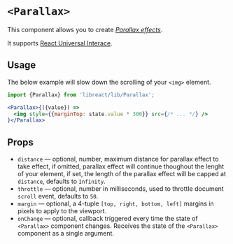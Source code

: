 # `<Parallax>`

This component allows you to create [*Parallax effects*](https://en.wikipedia.org/wiki/Parallax).

It supports [React Universal Interace](https://www.npmjs.com/package/react-universal-interface).


## Usage

The below example will slow down the scrolling of your `<img>` element.

```jsx
import {Parallax} from 'libreact/lib/Parallax';

<Parallax>{({value}) =>
  <img style={{marginTop: state.value * 300}} src={/* ... */} />
}</Parallax>
```


## Props

- `distance` &mdash; optional, number, maximum distance for parallax effect to take effect, if omitted,
parallax effect will continue thoughout the lenght of your element, if set, the length of the parallax
effect will be capped at `distance`, defaults to `Infinity`.
- `throttle` &mdash; optional, number in milliseconds, used to throttle document `scroll` event, defaults to `50`.
- `margin` &mdash; optional, a 4-tuple `[top, right, bottom, left]` margins in pixels to apply to the viewport.
- `onChange` &mdash; optional, callback triggered every time the state of `<Parallax>` component changes. Receives the
state of the `<Parallax>` component as a single argument.

